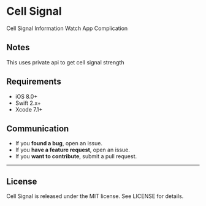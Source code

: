 # Cell Signal
Cell Signal Information Watch App Complication
## Notes
This uses private api to get cell signal strength

## Requirements

- iOS 8.0+
- Swift 2.x+
- Xcode 7.1+

## Communication

- If you **found a bug**, open an issue.
- If you **have a feature request**, open an issue.
- If you **want to contribute**, submit a pull request.

---

## License

Cell Signal is released under the MIT license. See LICENSE for details.
